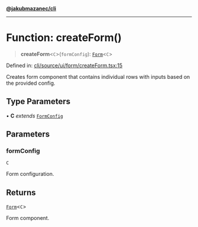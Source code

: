 [**@jakubmazanec/cli**](../README.md)

---

# Function: createForm()

> **createForm**\<`C`\>(`formConfig`): [`Form`](../type-aliases/Form.md)\<`C`\>

Defined in:
[cli/source/ui/form/createForm.tsx:15](https://github.com/jakubmazanec/tools/blob/66e975ab265618dba82f8e4c56654145b7ba4db7/packages/cli/source/ui/form/createForm.tsx#L15)

Creates form component that contains individual rows with inputs based on the provided config.

## Type Parameters

• **C** _extends_ [`FormConfig`](../type-aliases/FormConfig.md)

## Parameters

### formConfig

`C`

Form configuration.

## Returns

[`Form`](../type-aliases/Form.md)\<`C`\>

Form component.
